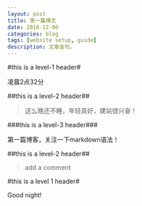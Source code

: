 ```yaml
---
layout: post
title: 第一篇博文
date: 2018-12-06
categories: blog
tags: [website setup, guide]
description: 文章金句。
---
```


#this is a level-1 header#

凌晨2点32分

##this is a level-2 header##

>这么晚还不睡，年轻真好，建站很兴奋！

###this is a level-3 header###

第一篇博客，关注一下markdown语法！

##this is a level-2 header##

>add a comment

#this is a level 1 header#

Good night!










